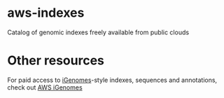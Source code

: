 # aws-indexes

Catalog of genomic indexes freely available from public clouds

# Other resources

For paid access to [iGenomes](https://support.illumina.com/sequencing/sequencing_software/igenome.html)-style indexes, sequences and annotations, check out [AWS iGenomes](https://ewels.github.io/AWS-iGenomes/)
